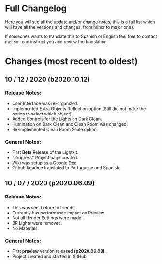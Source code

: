 # Full Changelog

Here you will see all the update and/or change notes, this is a full list which will have all the versions and changes, from minor to major ones.

If someones wants to translate this to Spanish or English feel free to contact me, so i can instruct you and review the translation.

# Changes (most recent to oldest)

## 10 / 12 / 2020 (b2020.10.12)

### Release Notes:

- User Interface was re-organized.
- Implemented Extra Objects Reflection option (Still did not make the option to select which object).
- Added Controls for the Lights on Dark Clean.
- Illumination on Dark Clean and Clean Room was changed.
- Re-implemented Clean Room Scale option.

### General Notes:

- First **Beta** Release of the Lightkit.
- "Progress" Project page created.
- Wiki was setup as a Google Doc.
- Github Readme translated to Portuguese and Spanish.

## 10 / 07 / 2020 (p2020.06.09)

### Release Notes:

- This was sent before to friends.
- Currently has performance impact on Preview.
- Not all Render Settings were made.
- BR Lights were removed.
- No Materials.

### General Notes:

- First **preview** version released **(p2020.06.09)**.
- Project created and started in GitHub
